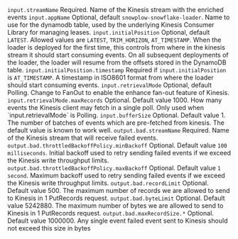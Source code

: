 <tr>
    <td><code>input.streamName</code></td>
    <td>Required. Name of the Kinesis stream with the enriched events</td>
</tr>
<tr>
    <td><code>input.appName</code></td>
    <td>Optional, default <code>snowplow-snowflake-loader</code>. Name to use for the dynamodb table, used by the underlying Kinesis Consumer Library for managing leases.</td>
</tr>
<tr>
    <td><code>input.initialPosition</code></td>
    <td>Optional, default <code>LATEST</code>. Allowed values are <code>LATEST</code>, <code>TRIM_HORIZON</code>, <code>AT_TIMESTAMP</code>. When the loader is deployed for the first time, this controls from where in the kinesis stream it should start consuming events.  On all subsequent deployments of the loader, the loader will resume from the offsets stored in the DynamoDB table.</td>
</tr>
<tr>
    <td><code>input.initialPosition.timestamp</code></td>
    <td>Required if <code>input.initialPosition</code> is <code>AT_TIMESTAMP</code>.  A timestamp in ISO8601 format from where the loader should start consuming events.</td>
</tr>
<tr>
    <td><code>input.retrievalMode</code></td>
    <td>Optional, default Polling.  Change to FanOut to enable the enhance fan-out feature of Kinesis.</td>
</tr>
<tr>
    <td><code>input.retrievalMode.maxRecords</code></td>
    <td>Optional. Default value 1000.  How many events the Kinesis client may fetch in a single poll.  Only used when `input.retrievalMode` is Polling.</td>
</tr>
<tr>
    <td><code>input.bufferSize</code></td>
    <td>Optional. Default value 1. The number of batches of events which are pre-fetched from kinesis. The default value is known to work well.</td>
</tr>
<tr>
    <td><code>output.bad.streamName</code></td>
    <td>Required. Name of the Kinesis stream that will receive failed events.</td>
</tr>
<tr>
    <td><code>output.bad.throttledBackoffPolicy.minBackoff</code></td>
    <td>Optional.  Default value <code>100 milliseconds</code>.  Initial backoff used to retry sending failed events if we exceed the Kinesis write throughput limits.</td>
</tr>
<tr>
    <td><code>output.bad.throttledBackoffPolicy.maxBackoff</code></td>
    <td>Optional.  Default value <code>1 second</code>.  Maximum backoff used to retry sending failed events if we exceed the Kinesis write throughput limits.</td>
</tr>
<tr>
    <td><code>output.bad.recordLimit</code></td>
    <td>Optional.  Default value 500.  The maximum number of records we are allowed to send to Kinesis in 1 PutRecords request.</td>
</tr>
<tr>
    <td><code>output.bad.byteLimit</code></td>
    <td>Optional.  Default value 5242880.  The maximum number of bytes we are allowed to send to Kinesis in 1 PutRecords request.</td>
</tr>
<tr>
    <td><code>output.bad.maxRecordSize.*</code></td>
    <td>Optional.  Default value 1000000.  Any single event failed event sent to Kinesis should not exceed this size in bytes</td>
</tr>
